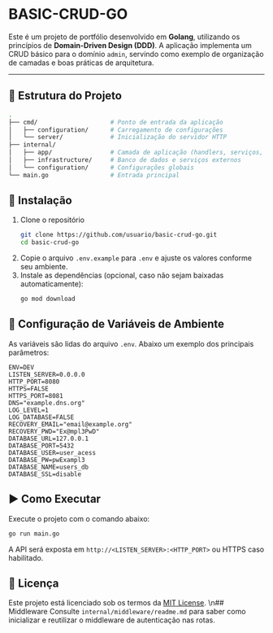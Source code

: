 # BASIC-CRUD-GO

Este é um projeto de portfólio desenvolvido em **Golang**, utilizando os princípios de **Domain-Driven Design (DDD)**.
A aplicação implementa um CRUD básico para o domínio `admin`, servindo como exemplo de organização de camadas e boas práticas de arquitetura.

---

## 🧱 Estrutura do Projeto
```bash
.
├── cmd/                    # Ponto de entrada da aplicação
│   ├── configuration/      # Carregamento de configurações
│   └── server/             # Inicialização do servidor HTTP
├── internal/
│   ├── app/                # Camada de aplicação (handlers, serviços, etc.)
│   ├── infrastructure/     # Banco de dados e serviços externos
│   └── configuration/      # Configurações globais
└── main.go                 # Entrada principal
```

## 🚀 Instalação
1. Clone o repositório
   ```bash
   git clone https://github.com/usuario/basic-crud-go.git
   cd basic-crud-go
   ```
2. Copie o arquivo `.env.example` para `.env` e ajuste os valores conforme seu ambiente.
3. Instale as dependências (opcional, caso não sejam baixadas automaticamente):
   ```bash
   go mod download
   ```

## 🔧 Configuração de Variáveis de Ambiente
As variáveis são lidas do arquivo `.env`. Abaixo um exemplo dos principais parâmetros:
```env
ENV=DEV
LISTEN_SERVER=0.0.0.0
HTTP_PORT=8080
HTTPS=FALSE
HTTPS_PORT=8081
DNS="example.dns.org"
LOG_LEVEL=1
LOG_DATABASE=FALSE
RECOVERY_EMAIL="email@example.org"
RECOVERY_PWD="Ex@mpl3PwD"
DATABASE_URL=127.0.0.1
DATABASE_PORT=5432
DATABASE_USER=user_acess
DATABASE_PW=pwExampl3
DATABASE_NAME=users_db
DATABASE_SSL=disable
```

## ▶️ Como Executar
Execute o projeto com o comando abaixo:
```bash
go run main.go
```
A API será exposta em `http://<LISTEN_SERVER>:<HTTP_PORT>` ou HTTPS caso habilitado.

## 📝 Licença
Este projeto está licenciado sob os termos da [MIT License](LICENSE).
\n## Middleware
Consulte `internal/middleware/readme.md` para saber como inicializar e reutilizar o middleware de autenticação nas rotas.
